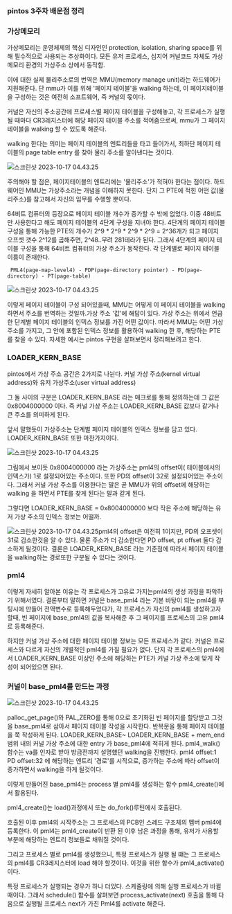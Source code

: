 ### pintos 3주차 배운점 정리



### 가상메모리

가상메모리는 운영체제의 핵심 디자인인 protection, isolation, sharing space를 위해 필수적으로 사용되는 추상화이다. 모든 유저 프로세스, 심지어 커널코드 자체도 가상메모리 환경의 가상주소 상에서 동작함.

이에 대한 실제 물리주소로의 번역은 MMU(memory manage unit)라는 하드웨어가 지원해준다. 단 mmu가 이를 위해 '페이지 테이블'을 walking 하는데, 이 페이지테이블을 구성하는 것은 여전히 소프트웨어, 즉 커널의 몫이다.

커널은 자신의 주소공간에 프로세스별 페이지 테이블을 구성해놓고, 각 프로세스가 실행 될 때마다 CR3레지스터에 해당 페이지 테이블 주소를 적어줌으로써, mmu가 그 페이지 테이블을 walking 할 수 있도록 해준다.

walking 한다는 의미는 페이지 테이블의 엔트리들을 타고 들어가서,  최하단 페이지 테이블의 page table entry 를 찾아 물리 주소를 알아낸다는 것이다. 

![스크린샷 2023-10-17 04.43.25](https://p.ipic.vip/buv2oi.jpg)

주의해야 할 점은,  페이지테이블의 엔트리에는 '물리주소'가 적혀야 한다는 점이다. 하드웨어인 MMU는 가상주소라는 개념을 이해하지 못한다. 단지 그 PTE에 적힌 어떤 값(물리주소)를 참고해서 자신의 임무를 수행할 뿐이다. 

64비트 컴퓨터의 등장으로 페이지 테이블 개수가 증가할 수 밖에 없었다. 이중 48비트만 사용한다고 해도 페이지 테이블의 4단계 구성을 지녀야 한다. 4단계의 페이지 테이블 구성을 통해 가능한 PTE의 개수가 2^9 * 2^9 * 2^9 * 2^9 = 2^36개가 되고 페이지 오프셋 갯수 2^12를 곱해주면, 2^48..무려 281테라가 된다. 그래서 4단계의 페이지 테이블 구성을 통해 64비트 컴퓨터의 가상 주소가 동작한다. 각 단계별로 페이지 테이블 이름이 존재한다.

``` PML4(page-map-level4) - PDP(page-directory pointer) - PD(page-directory) - PT(page-table)```

 

 

![스크린샷 2023-10-17 04.43.25](https://p.ipic.vip/c4mhhc.png)

이렇게 페이지 테이블이 구성 되어있을때, MMU는 어떻게 이 페이지 테이블을 walking 하면서 주소를 번역하는 것일까.가상 주소 '값'에 해답이 있다. 가상 주소는 위에서 언급한 단계별 페이지 테이블의 인덱스 정보를 가진 어떤 값이다. 따라서 MMU는 어떤 가상 주소를 가지고, 그 안에 포함된 인덱스 정보를 활용하여 walking 한 후, 해당하는 PTE를 찾을 수 있다. 자세한 예시는 pintos 구현을 살펴보면서 정리해보려고 한다.



### LOADER_KERN_BASE

pintos에서 가상 주소 공간은 2가지로 나뉜다. 커널 가상 주소(kernel virtual address)와 유저 가상주소(user virtual address)

그 둘 사이의 구분은 LOADER_KERN_BASE 라는 매크로를 통해 정의하는데 그 값은 0x8004000000 이다. 즉 커널 가상 주소는 LOADER_KERN_BASE 값보다 같거나 큰 주소를 의미하게 된다.



앞서 말했듯이 가상주소는 단계별 페이지 테이블의 인덱스 정보를 담고 있다.  LOADER_KERN_BASE 또한 마찬가지이다.



![스크린샷 2023-10-17 04.43.25](https://p.ipic.vip/gbx4pi.png)

그림에서 보이듯 0x8004000000 라는 가상주소는 pml4의 offset이( 테이블에서의 인덱스가) 1로 설정되어있는 주소이다. 또한 PD의 offset이 32로 설정되어있는 주소이다. 그래서 커널 가상 주소를 이용한다는 말은 곧 MMU가 위의 offset에 해당하는 walking 을 하면서 PTE를 찾게 된다는 말과 같게 된다.



그렇다면 LOADER_KERN_BASE = 0x8004000000 보다 작은 주소에 해당하는 유저 가상 주소의 인덱스 정보는 어떨까. 

![스크린샷 2023-10-17 04.43.25](https://p.ipic.vip/jbiedn.png)pml4의 offset은 여전히 1이지만, PD의 오프셋이 31로 감소한것을 알 수 있다. 물론 주소가 더 감소한다면 PD offset, pt offset 둘다 감소하게 될것이다. 결론은 LOADER_KERN_BASE 라는 기준점에 따라서 페이지 테이블을 walking하는 경로또한 구분될 수 있다는 것이다.



### pml4

이렇게 자세히 알아본 이유는 각 프로세스가 고유로 가지는pml4의 생성 과정을 파악하기 위해서였다. 결론부터 말하면 커널은 base_pml4 라는 기본 바탕이 되는 pml4를 부팅시에 만들어 전역변수로 등록해두었다가, 각 프로세스가 자신의 pml4를 생성하고자 할때, 빈 페이지에 base_pml4의 값을 복사해준 후 그 페이지를 프로세스의 고유 pml4로 등록해준다.

하지만 커널 가상 주소에 대한 페이지 테이블 정보는 모든 프로세스가 같다. 커널은 프로세스와 다르게 자신의 개별적인 pml4를 가질 필요가 없다. 단지 각 프로세스의 pml4에서 LOADER_KERN_BASE 이상인 주소에 해당하는 PTE가 커널 가상 주소에 맞게 작성이 되어있으면 된다.



### 커널이 base_pml4를 만드는 과정



![스크린샷 2023-10-17 04.43.25](https://p.ipic.vip/k1cfy6.png)

palloc_get_page()와 PAL_ZERO를 통해 0으로 초기화된 빈 페이지를 할당받고 그것을 base_pml4로 삼아서 페이지 테이블 작성을 시작한다. 반복문을 통해 페이지 테이블을 쭉 작성하게 된다. LOADER_KERN_BASE~ LOADER_KERN_BASE + mem_end 범위 내의 커널 가상 주소에 대한 entry 가 base_pml4에 적히게 된다. pml4_walk() 함수는 va를 인자로 받아 방금전까지 설명했던 walking을 진행한다. pml4 offset:1 PD offset:32 에 해당하는 엔트리 '경로'를 시작으로, 증가하는 주소에 따라 offset이 증가하면서 walking을 하게 될것이다.

이렇게 만들어진 base_pml4는 process 별 pml4를 생성하는 함수 pml4_create()에서 활용된다.

pml4_create()는 load()과정에서 또는 do_fork()루틴에서 호출된다.



호출된 이후 pml4의 시작주소는 그 프로세스의 PCB인 스레드 구조체의 멤버 pml4에 등록한다. 이 pml4는 pml4_create이 반환 된 이후 남은 과정을 통해, 유저가 사용할 부분에 해당하는 엔트리 정보들로 채워질 것이다. 



그리고 프로세스 별로 pml4를 생성했으니, 특정 프로세스가 실행 될 떄는 그 프로세스의 pml4를 CR3레지스터에 load 해야 할것이다. 이것을 위한 함수가 pml4_activate()이다.



특정 프로세스가 실행되는 경우가 하나 더있다. 스케줄링에 의해 실행 프로세스가 바뀔때이다. 그래서 schedule() 함수를 살펴보면 process_activate(next) 호출을 통해 다음으로 실행될 프로세스 next가 가진 Pml4를 activate 해준다.

